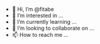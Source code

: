 - 👋 Hi, I’m @fitabe
- 👀 I’m interested in ...
- 🌱 I’m currently learning ...
- 💞️ I’m looking to collaborate on ...
- 📫 How to reach me ...

<!---
fitabe/fitabe is a ✨ special ✨ repository because its `README.md` (this file) appears on your GitHub profile.
You can click the Preview link to take a look at your changes.
--->
